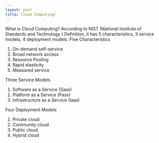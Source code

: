 ```yaml
---
layout: post
title: Cloud Computing!
---
```


What is Cloud Computing? According to NIST (National Institute of Standards and Technology ) Definition, it has 5 characteristics, 3 service models, 4 deployment models:
Five Characteristics
1. On-demand self-service
2. Broad network access
3. Resource Pooling
4. Rapid elasticity
5. Measured service

Three Service Models
1. Software as a Service (Saas)
2. Platform as a Service (Pass)
3. Infrastructure as a Service (Iaas)

Four Deployment Models
1. Private cloud
2. Community cloud
3. Public cloud
4. Hybrid cloud
